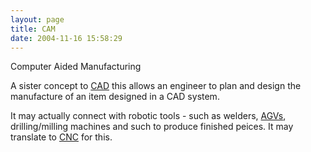 ```yaml
---
layout: page
title: CAM
date: 2004-11-16 15:58:29
---
```

<p>Computer Aided Manufacturing
</p>
<p>A sister concept to <a class="wiki" href="/wiki/cad.html" title="Computer Aided Design">CAD</a> this allows an engineer to plan and design the manufacture of an item designed in a CAD system.
</p>
<p>It may actually connect with robotic tools - such as welders, <a class="wiki" href="/wiki/agv.html" title="Automated Guided Vehical">AGVs</a>, drilling/milling machines and such to produce finished peices. It may translate to <a class="wiki" href="/wiki/cnc.html" title="CNC">CNC</a> for this.
</p>
